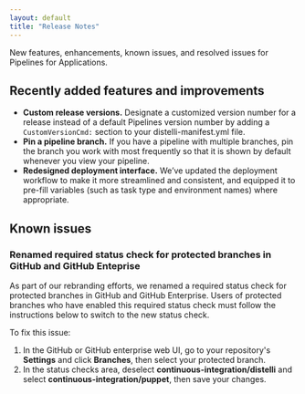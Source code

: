 ```yaml
---
layout: default
title: "Release Notes"
--- 
```


New features, enhancements, known issues, and resolved issues for Pipelines for Applications.

## Recently added features and improvements

* **Custom release versions.** Designate a customized version number for a release instead of a default Pipelines version number by adding a `CustomVersionCmd:` section to your distelli-manifest.yml file.
* **Pin a pipeline branch.** If you have a pipeline with multiple branches, pin the branch you work with most frequently so that it is shown by default whenever you view your pipeline.
* **Redesigned deployment interface.** We’ve updated the deployment workflow to make it more streamlined and consistent, and equipped it to pre-fill variables (such as task type and environment names) where appropriate.

## Known issues

### Renamed required status check for protected branches in GitHub and GitHub Enteprise
As part of our rebranding efforts, we renamed a required status check for protected branches in GitHub and GitHub Enterprise. Users of protected branches who have enabled this required status check must follow the instructions below to switch to the new status check. 

To fix this issue: 

1. In the GitHub or GitHub enterprise web UI, go to your repository's **Settings** and click **Branches**, then select your protected branch.
1. In the status checks area, deselect **continuous-integration/distelli** and select **continuous-integration/puppet**, then save your changes.